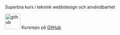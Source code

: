 Superbra kurs i teknink webbdesign och användbarhet

<img src="img/github.png" alt="github" height="50">
Kursrepo på <a href="https://github.com/dbwebb-se/design">GitHub</a>

